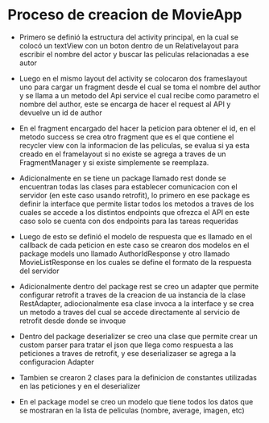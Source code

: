 # Proceso de creacion de MovieApp

* Primero se definió la estructura del activity principal, en la cual se colocó un textView con un boton dentro de un Relativelayout para escribir el nombre del actor y buscar las peliculas relacionadas a ese autor

* Luego en el mismo layout del activity se colocaron dos frameslayout uno para cargar un fragment desde el cual se toma el nombre del author y se llama a un metodo del Api service el cual recibe como parametro el nombre del author, este se encarga de hacer el request al API y devuelve un id de author

* En el fragment encargado del hacer la peticion para obtener el id, en el metodo success se crea otro fragment que es el que contiene el recycler view con la informacion de las peliculas, se evalua si ya esta creado en el framelayout si no existe se agrega a traves de un FragmentManager y si existe simplemente se reemplaza.

* Adicionalmente en se tiene un package llamado rest donde se encuentran todas las clases para establecer comunicacion con el servidor (en este caso usando retrofit), lo primero en ese package es definir la interface que permite listar todos los metodos a traves de los cuales se accede a los distintos endpoints que ofrezca el API en este caso solo se cuenta con dos endpoints para las tareas requeridas

* Luego de esto se definió el modelo de respuesta que es llamado en el callback de cada peticion en este caso se crearon dos modelos en el package models uno llamado AuthorIdResponse y otro llamado MovieListResponse en los cuales se define el formato de la respuesta del servidor

* Adicionalmente dentro del package rest se creo un adapter que permite configurar retrofit a traves de la creacion de ua instancia de la clase RestAdapter, adiocionalmente esa clase invoca a la interface y se crea un metodo a traves del cual se accede directamente al servicio de retrofit desde donde se invoque

* Dentro del package deserializer se creo una clase que permite crear un custom parser para tratar el json que llega como respuesta a las peticiones a traves de retrofit, y ese deserializaser se agrega a la configuracion Adapter

* Tambien se crearon 2 clases para la definicion de constantes utilizadas en las peticiones y en el deserializer

* En el package model se creo un modelo que tiene todos los datos que se mostraran en la lista de peliculas (nombre, average, imagen, etc)


